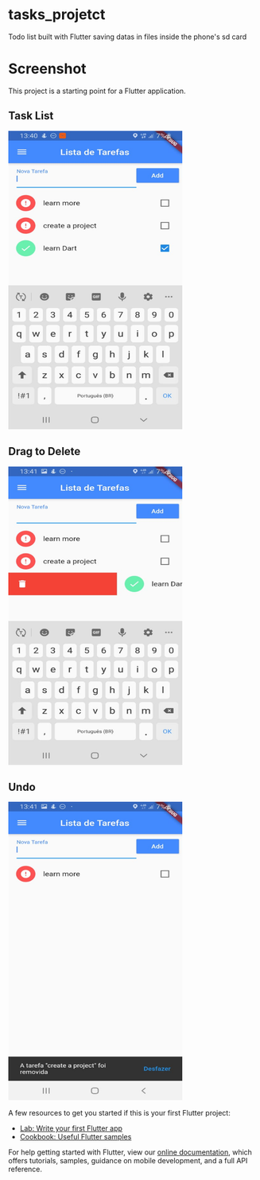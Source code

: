 # tasks_projetct

Todo list built with Flutter saving datas in files inside the phone's sd card

# Screenshot

This project is a starting point for a Flutter application.

## Task List
<img src="https://github.com/ViniciusSilveiraAlves/todolist/blob/master/task_list.jpeg" width="350" height="600">

## Drag to Delete
<img src="https://github.com/ViniciusSilveiraAlves/todolist/blob/master/drag_to_delete.jpeg" width="350" height="600">

## Undo

<img src="https://github.com/ViniciusSilveiraAlves/todolist/blob/master/undo.jpeg" width="350" height="600">

A few resources to get you started if this is your first Flutter project:

- [Lab: Write your first Flutter app](https://flutter.dev/docs/get-started/codelab)
- [Cookbook: Useful Flutter samples](https://flutter.dev/docs/cookbook)

For help getting started with Flutter, view our
[online documentation](https://flutter.dev/docs), which offers tutorials,
samples, guidance on mobile development, and a full API reference.
